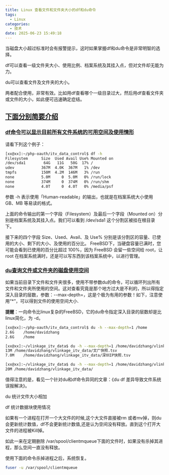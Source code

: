 ```yaml
---
title: Linux 查看文件和文件夹大小的df和du命令
tags:
  - Linux
categories:
  - 技术
date: 2025-06-23 15:49:18
---
```


当磁盘大小超过标准时会有报警提示，这时如果掌握df和du命令是非常明智的选择。

df可以查看一级文件夹大小、使用比例、档案系统及其挂入点，但对文件却无能为力。

du可以查看文件及文件夹的大小。

两者配合使用，非常有效。比如用df查看哪个一级目录过大，然后用df查看文件夹或文件的大小，如此便可迅速确定症结。

## [下面分别简要介绍](#1)

### [df命令可以显示目前所有文件系统的可用空间及使用情形](#1-1)

请看下列这个例子：

```bash
[xx@xx]:~/php-oauth/itv_data_control$ df -h
Filesystem      Size  Used Avail Use% Mounted on
/dev/sda1        64G   11G   50G  17% /
udev            367M  4.0K  367M   1% /dev
tmpfs           150M  4.2M  146M   3% /run
none            5.0M     0  5.0M   0% /run/lock
none            374M     0  374M   0% /run/shm
none            4.0T     0  4.0T   0% /media/psf
```

参数 -h 表示使用「Human-readable」的输出，也就是在档案系统大小使用 GB、MB 等易读的格式。

上面的命令输出的第一个字段（Filesystem）及最后一个字段（Mounted on）分别是档案系统及其挂入点。我们可以看到 /dev/sda1 这个分割区被挂在根目录下。

接下来的四个字段 Size、Used、Avail、及 Use% 分别是该分割区的容量、已使用的大小、剩下的大小、及使用的百分比。 FreeBSD下，当硬盘容量已满时，您可能会看到已使用的百分比超过 100%，因为 FreeBSD 会留一些空间给 root，让 root 在档案系统满时，还是可以写东西到该档案系统中，以进行管理。

### [du查询文件或文件夹的磁盘使用空间](#1-2)

如果当前目录下文件和文件夹很多，使用不带参数du的命令，可以循环列出所有文件和文件夹所使用的空间。这对查看究竟是那个地方过大是不利的，所以得指定深入目录的层数，参数：--max-depth=，这是个极为有用的参数！如下，注意使用“\*”，可以得到文件的使用空间大小.

**提醒**：一向命令比linux复杂的FreeBSD，它的du命令指定深入目录的层数却是比linux简化，为 -d。

```bash
[xx@xx]:~/php-oauth/itv_data_control$ du -h --max-depth=1 /home
2.6G	/home/davidzhang
2.6G	/home
```

```bash
[xx@xx]:~/vlinkage_itv_data$ du -h --max-depth=1 /home/davidzhang/vlinkage_itv_data/*
13M	/home/davidzhang/vlinkage_itv_data/文广快照.tsv
7.0M	/home/davidzhang/vlinkage_itv_data/深圳IP快照.tsv
```

```bash
[xx@xx]:~/vlinkage_itv_data$ du -h --max-depth=1 /home/davidzhang/vlinkage_itv_data/
20M	/home/davidzhang/vlinkage_itv_data/
```

值得注意的是，看见一个针对du和df命令异同的文章：《du df 差异导致文件系统误报解决》。

du 统计文件大小相加

df  统计数据块使用情况

如果有一个进程在打开一个大文件的时候,这个大文件直接被rm 或者mv掉，则du会更新统计数值，df不会更新统计数值,还是认为空间没有释放。直到这个打开大文件的进程被Kill掉。

如此一来在定期删除 /var/spool/clientmqueue下面的文件时，如果没有杀掉其进程，那么空间一直没有释放。

使用下面的命令杀掉进程之后，系统恢复。

```bash
fuser -u /var/spool/clientmqueue
```


